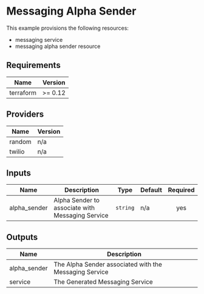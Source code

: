 # Messaging Alpha Sender

This example provisions the following resources:

- messaging service
- messaging alpha sender resource

## Requirements

| Name      | Version |
| --------- | ------- |
| terraform | >= 0.12 |

## Providers

| Name   | Version |
| ------ | ------- |
| random | n/a     |
| twilio | n/a     |

## Inputs

| Name         | Description                                      | Type     | Default | Required |
| ------------ | ------------------------------------------------ | -------- | ------- | :------: |
| alpha_sender | Alpha Sender to associate with Messaging Service | `string` | n/a     |   yes    |

## Outputs

| Name         | Description                                            |
| ------------ | ------------------------------------------------------ |
| alpha_sender | The Alpha Sender associated with the Messaging Service |
| service      | The Generated Messaging Service                        |